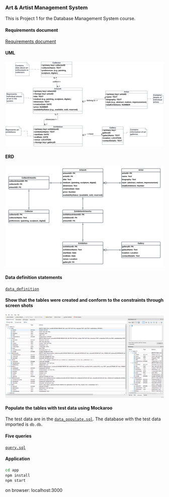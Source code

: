 ### Art & Artist Management System

This is Project 1 for the Database Management System course.

#### Requirements document

[Requirements document](./requirements.pdf)

#### UML

![UML Diagram](./uml.png)

#### ERD

![ERD Diagram](./erd.png)

#### Data definition statements

[`data_definition`](./data_definition.sql)

#### Show that the tables were created and conform to the constraints through screen shots

![tables](./table_screenshot.png)

#### Populate the tables with test data using Mockaroo

The test data are in the [`data_populate.sql`](./data_populate.sql). The database with the test data imported is `db.db`.

#### Five queries

[`query.sql`](./query.sql)

#### Application

```bash
cd app
npm install
npm start
```

on browser: localhost:3000
